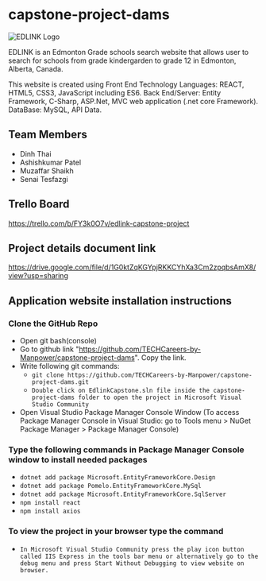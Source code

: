 # capstone-project-dams 

![EDLINK Logo](https://github.com/TECHCareers-by-Manpower/capstone-project-dams/blob/master/EdlinkCapstone/ClientApp/src/assets/images/EdLinkLogo.png)

EDLINK is an Edmonton Grade schools search website that allows user to search for schools from grade kindergarden to grade 12 in Edmonton, Alberta, Canada.

This website is created using Front End Technology Languages: REACT, HTML5, CSS3, JavaScript including ES6. Back End/Server: Entity Framework, C-Sharp, ASP.Net, MVC web application (.net core Framework). DataBase: MySQL, API Data.

## Team Members
* Dinh Thai
* Ashishkumar Patel
* Muzaffar Shaikh
* Senai Tesfazgi

## Trello Board
https://trello.com/b/FY3k0O7v/edlink-capstone-project

## Project details document link
https://drive.google.com/file/d/1G0ktZqKGYpjRKKCYhXa3Cm2zpqbsAmX8/view?usp=sharing

## Application website installation instructions

### Clone the GitHub Repo
* Open git bash(console)
* Go to github link "https://github.com/TECHCareers-by-Manpower/capstone-project-dams". Copy the link.
* Write following git commands: 
    * `git clone https://github.com/TECHCareers-by-Manpower/capstone-project-dams.git`
    * `Double click on EdlinkCapstone.sln file inside the capstone-project-dams folder to open the project in Microsoft Visual Studio Community`
* Open Visual Studio Package Manager Console Window (To access Package Manager Console in Visual Studio: go to Tools menu > NuGet Package Manager > Package Manager Console)

### Type the following commands in  Package Manager Console window to install needed packages
* `dotnet add package Microsoft.EntityFrameworkCore.Design`
* `dotnet add package Pomelo.EntityFrameworkCore.MySql`
* `dotnet add package Microsoft.EntityFrameworkCore.SqlServer`
* `npm install react`
* `npm install axios`

### To view the project in your browser type the command
* `In Microsoft Visual Studio Community press the play icon button called IIS Express in the tools bar menu or alternatively go to the debug menu and press Start Without Debugging to view website on browser.`
